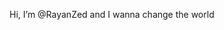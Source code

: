 Hi, I’m @RayanZed
 and I wanna change the world

<!---
RayanZed/RayanZed is a ✨ special ✨ repository because its `README.md` (this file) appears on your GitHub profile.
You can click the Preview link to take a look at your changes.
--->
